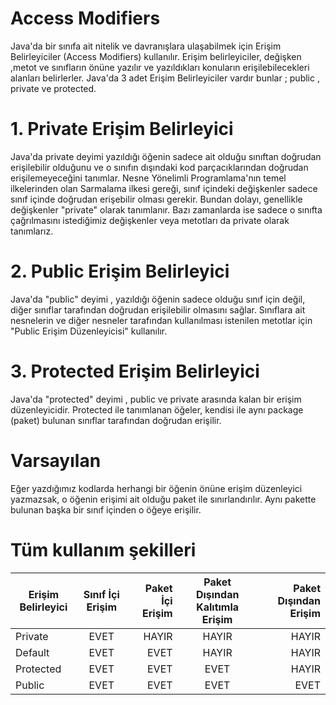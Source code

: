 # Access Modifiers

Java'da bir sınıfa ait nitelik ve davranışlara ulaşabilmek için Erişim Belirleyiciler (Access Modifiers) kullanılır. Erişim belirleyiciler, değişken ,metot ve sınıfların önüne yazılır ve yazıldıkları konuların erişilebilecekleri alanları belirlerler. Java'da 3 adet Erişim Belirleyiciler vardır bunlar ; public , private ve protected.

# 1. Private Erişim Belirleyici

Java'da private deyimi yazıldığı öğenin sadece ait olduğu sınıftan doğrudan erişilebilir olduğunu ve o sınıfın dışındaki kod parçacıklarından doğrudan erişilemeyeceğini tanımlar. Nesne Yönelimli Programlama'nın temel ilkelerinden olan Sarmalama ilkesi gereği, sınıf içindeki değişkenler sadece sınıf içinde doğrudan erişebilir olması gerekir. Bundan dolayı, genellikle değişkenler "private" olarak tanımlanır. Bazı zamanlarda ise sadece o sınıfta çağrılmasını istediğimiz değişkenler veya metotları da private olarak tanımlarız.

# 2. Public Erişim Belirleyici

Java'da "public" deyimi , yazıldığı öğenin sadece olduğu sınıf için değil, diğer sınıflar tarafından doğrudan erişilebilir olmasını sağlar. Sınıflara ait nesnelerin ve diğer nesneler tarafından kullanılması istenilen metotlar için "Public Erişim Düzenleyicisi" kullanılır.

# 3. Protected Erişim Belirleyici

Java'da "protected" deyimi , public ve private arasında kalan bir erişim düzenleyicidir. Protected ile tanımlanan öğeler, kendisi ile aynı package (paket) bulunan sınıflar tarafından doğrudan erişilir.

# Varsayılan

Eğer yazdığımız kodlarda herhangi bir öğenin önüne erişim düzenleyici yazmazsak, o öğenin erişimi ait olduğu paket ile sınırlandırılır. Aynı pakette bulunan başka bir sınıf içinden o öğeye erişilir.

# Tüm kullanım şekilleri

| Erişim Belirleyici   |      Sınıf İçi Erişim      |  Paket İçi Erişim |      Paket Dışından Kalıtımla Erişim      |  Paket Dışından Erişim |
|----------|:-------------:|------:|:-------------:|------:|
| Private |  EVET | HAYIR |  HAYIR | HAYIR |
| Default |    EVET   |   EVET |  HAYIR | HAYIR |
| Protected | EVET |    EVET |  EVET | HAYIR |
| Public | EVET |    EVET |  EVET | EVET |